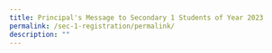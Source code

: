 ```yaml
---
title: Principal's Message to Secondary 1 Students of Year 2023
permalink: /sec-1-registration/permalink/
description: ""
---
```

